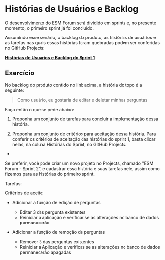 # Histórias de Usuários e Backlog

O desenvolvimento do ESM Forum será dividido em sprints e, no presente momento, o primeiro sprint já foi concluído.

Assumindo esse cenário, o backlog do produto, as histórias de usuários e as tarefas nas quais essas histórias foram quebradas podem ser conferidas no GitHub Projects:

**[Histórias de Usuários e Backlog do Sprint 1](https://github.com/users/mtov/projects/1)**

## Exercício

No backlog do produto contido no link acima, a história do topo é a seguinte:

> Como usuário, eu gostaria de editar e deletar minhas perguntas

Faça então o que se pede abaixo:

1. Proponha um conjunto de tarefas para concluir a implementação dessa história. 
 
2. Proponha um conjunto de critérios para aceitação dessa história. Para conferir os critérios de aceitação das histórias do sprint 1, basta clicar nelas, na coluna Histórias do Sprint, no GitHub Projects.
-

Se preferir, você pode criar um novo projeto no Projects, chamado "ESM Forum - Sprint 2", e cadastrar essa história e suas tarefas nele, assim como fizemos para as histórias do primeiro sprint.



Tarefas:

Critérios de aceite:
- Adicionar a função de edição de perguntas
    - Editar 3 das pergunta existentes
    - Reiniciar a aplicação e verificar se as alterações no banco de dados permanecerão

- Adicionar a função de remoção de perguntas
    - Remover 3 das perguntas existentes
    - Reiniciar a Aplicação e verificas se as alterações no banco de dados permanecerão apagadas
